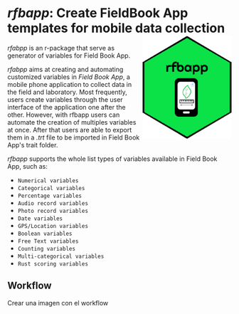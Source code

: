 # *rfbapp*: Create FieldBook App templates for mobile data collection <img src="man/figures/rfbapp_sticker_logo_rmbgr.png" width="200" align="right" />

*rfabpp* is an r-package that serve as generator of variables for Field Book App. 

*rfabpp* aims at creating and automating customized variables in *Field Book App*, a mobile phone application to collect data in the field and laboratory. Most frequently, users create variables through the user interface of the application one after the other. However, with rfbapp users can automate the creation of multiples variables at once. After that users are able to export them in a *.trt* file to be imported in Field Book App's trait folder. 

*rfbapp* supports the whole list types of variables available in Field Book App, such as:

- `Numerical variables`
- `Categorical variables`
- `Percentage variables` 
- `Audio record variables` 
- `Photo record variables` 
- `Date variables` 
- `GPS/Location variables`
- `Boolean variables` 
- `Free Text variables` 
- `Counting variables` 
- `Multi-categorical variables` 
- `Rust scoring variables` 


## Workflow

Crear una imagen con el workflow




